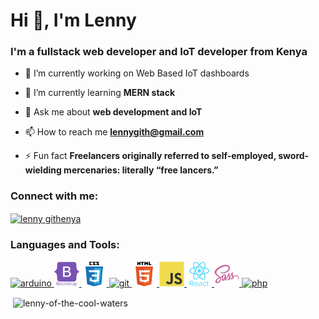 <h1 align="left">Hi 👋, I'm Lenny</h1>
<h3 align="left">I'm a fullstack web developer and IoT developer from Kenya</h3>

- 🔭 I’m currently working on Web Based IoT dashboards

- 🌱 I’m currently learning **MERN stack**

- 💬 Ask me about **web development and IoT**

- 📫 How to reach me **lennygith@gmail.com**

- ⚡ Fun fact **Freelancers originally referred to self-employed, sword-wielding mercenaries: literally “free lancers.”**

<h3 align="left">Connect with me:</h3>
<p align="left">
<a href="https://linkedin.com/in/lenny githenya" target="blank"><img align="center" src="https://cdn.jsdelivr.net/npm/simple-icons@3.0.1/icons/linkedin.svg" alt="lenny githenya" height="30" width="40" /></a>
</p>

<h3 align="left">Languages and Tools:</h3>
<p align="left"> <a href="https://www.arduino.cc/" target="_blank"> <img src="https://cdn.worldvectorlogo.com/logos/arduino-1.svg" alt="arduino" width="40" height="40"/> </a> <a href="https://getbootstrap.com" target="_blank"> <img src="https://raw.githubusercontent.com/devicons/devicon/master/icons/bootstrap/bootstrap-plain-wordmark.svg" alt="bootstrap" width="40" height="40"/> </a> <a href="https://www.w3schools.com/css/" target="_blank"> <img src="https://raw.githubusercontent.com/devicons/devicon/master/icons/css3/css3-original-wordmark.svg" alt="css3" width="40" height="40"/> </a> <a href="https://git-scm.com/" target="_blank"> <img src="https://www.vectorlogo.zone/logos/git-scm/git-scm-icon.svg" alt="git" width="40" height="40"/> </a> <a href="https://www.w3.org/html/" target="_blank"> <img src="https://raw.githubusercontent.com/devicons/devicon/master/icons/html5/html5-original-wordmark.svg" alt="html5" width="40" height="40"/> </a> <a href="https://developer.mozilla.org/en-US/docs/Web/JavaScript" target="_blank"> <img src="https://raw.githubusercontent.com/devicons/devicon/master/icons/javascript/javascript-original.svg" alt="javascript" width="40" height="40"/> </a> <a href="https://reactjs.org/" target="_blank"> <img src="https://raw.githubusercontent.com/devicons/devicon/master/icons/react/react-original-wordmark.svg" alt="react" width="40" height="40"/> </a> <a href="https://sass-lang.com" target="_blank"> <img src="https://raw.githubusercontent.com/devicons/devicon/master/icons/sass/sass-original.svg" alt="sass" width="40" height="40"/> </a><a href="https://www.php.net/" target="_blank"> <img src="https://www.php.net//images/logos/php-med-trans-dark.gif" alt="php" width="40" height="40"/> </a> </p>

<p>&nbsp;<img align="center" src="https://github-readme-stats.vercel.app/api?username=lenny-of-the-cool-waters&show_icons=true&theme=tokyonight&hide_border=true&locale=en" alt="lenny-of-the-cool-waters" /></p>
